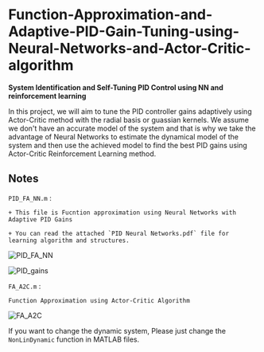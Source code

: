 # Function-Approximation-and-Adaptive-PID-Gain-Tuning-using-Neural-Networks-and-Actor-Critic-algorithm

**System Identification and Self-Tuning PID Control using NN and reinforcement learning**

In this project, we will aim to tune the PID controller gains adaptively using Actor-Critic method with the radial basis or guassian kernels. We assume we don't have an accurate model of the system and that is why we take the advantage of Neural Networks to estimate the dynamical model of the system and then use the achieved model to find the best PID gains using Actor-Critic Reinforcement Learning method.

## Notes

`PID_FA_NN.m` : 

    + This file is Fucntion approximation using Neural Networks with Adaptive PID Gains
    
    + You can read the attached `PID Neural Networks.pdf` file for learning algorithm and structures.

![PID_FA_NN](https://user-images.githubusercontent.com/60617560/129597840-e8d9f399-4de6-4a1a-8218-b4fd27fd5570.png)

![PID_gains](https://user-images.githubusercontent.com/60617560/129597930-453bcfa4-9962-4000-905a-179b3a898e61.png)

`FA_A2C.m` :

    Function Approximation using Actor-Critic Algorithm
![FA_A2C](https://user-images.githubusercontent.com/60617560/129596768-e3680e6c-bc19-4833-b5cb-73681c8fb1ef.png)

If you want to change the dynamic system, Please just change the `NonLinDynamic` function in MATLAB files.

